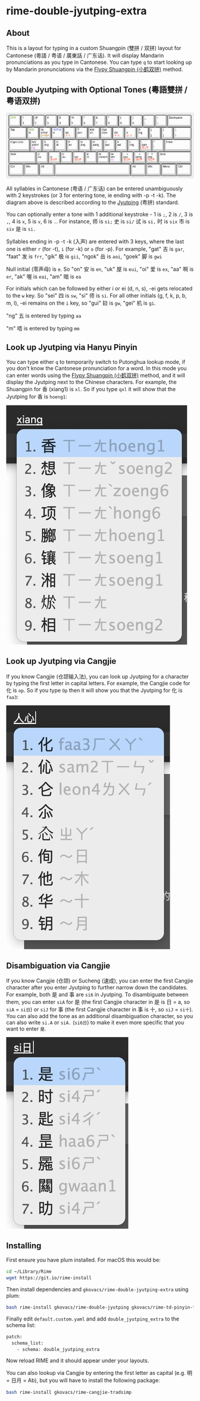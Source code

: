 # rime-double-jyutping-extra

## About

This is a layout for typing in a custom Shuangpin (雙拼 / 双拼) layout for Cantonese (粵語 / 粤语 / 廣東話 / 广东话). It will display Mandarin pronunciations as you type in Cantonese. You can type `q` to start looking up by Mandarin pronunciations via the [Flypy Shuangpin (小鹤双拼)](https://github.com/gkovacs/rime-td-pinyin-flypy-extra/blob/master/README.md) method.

## Double Jyutping with Optional Tones (粵語雙拼 / 粤语双拼)

![](images/double-jyutping.png)

All syllables in Cantonese (粤语 / 广东话) can be entered unambiguously with 2 keystrokes (or 3 for entering tone, ie ending with -p -t -k). The diagram above is described according to the [Jyutping](https://en.wikipedia.org/wiki/Jyutping) (粤拼) standard.

You can optionally enter a tone with 1 additional keystroke - 1 is `;`, 2 is `/`, 3 is `,`, 4 is `x`, 5 is `v`, 6 is `.`. For instance, 师 is `si;` 史 is `si/` 试 is `si,` 时 is `six` 市 is `siv` 是 is `si.`

Syllables ending in -p -t -k (入声) are entered with 3 keys, where the last one is either `r` (for -t), `i` (for -k) or `o` (for -p). For example, "gat" 吉 is `gar`, "faat" 发 is `frr`, "gik" 极 is `gii`, "ngok" 岳 is `aoi`, "goek" 脚 is `gwi`

Null initial (零声母) is `e`. So "on" 安 is `en`, "uk" 屋 is `eui`, "oi" 爱 is `ex`, "aa" 啊 is `er`, "ak" 喔 is `eai`, "am" 暗 is `ea`

For initials which can be followed by either i or ei (d, n, s), -ei gets relocated to the `w` key. So "sei" 四 is `sw`, "si" 师 is `si`. For all other initials (g, f, k, p, b, m, l), -ei remains on the `i` key, so "gui" 攰 is `gw`, "gei" 机 is `gi`.

"ng" 五 is entered by typing `aa`

"m" 唔 is entered by typing `mm`

## Look up Jyutping via Hanyu Pinyin

You can type either `q` to temporarily switch to Putonghua lookup mode, if you don't know the Cantonese pronunciation for a word. In this mode you can enter words using the [Flypy Shuangpin (小鹤双拼)](https://github.com/gkovacs/rime-td-pinyin-flypy-extra/blob/master/README.md) method, and it will display the Jyutping next to the Chinese characters. For example, the Shuangpin for 香 (xiang1) is `xl`. So if you type `qxl` it will show that the Jyutping for 香 is `hoeng1`:

![](images/pinyin-lookup.png)


## Look up Jyutping via Cangjie

If you know Cangjie (仓颉输入法), you can look up Jyutping for a character by typing the first letter in capital letters. For example, the Cangjie code for 化 is `op`. So if you type `Op` then it will show you that the Jyutping for 化 is `faa3`:

![](images/cangjie-lookup.png)

## Disambiguation via Cangjie

If you know Cangjie (仓颉) or Sucheng (速成), you can enter the first Cangjie character after you enter Jyutping to further narrow down the candidates. For example, both 是 and 事 are `si6` in Jyutping. To disambiguate between them, you can enter `siA` for 是 (the first Cangjie character in 是 is 日 = a, so `siA` = `si日`) or `siJ` for 事 (the first Cangjie character in 事 is 十, so `siJ` = `si十`). You can also add the tone as an additional disambiguation character, so you can also write `si.A` or `siA.` (`si6日`) to make it even more specific that you want to enter `是`.

![](images/cangjie-disambiguation.png)

## Installing

First ensure you have plum installed. For macOS this would be:

```bash
cd ~/Library/Rime
wget https://git.io/rime-install
```

Then install dependencies and `gkovacs/rime-double-jyutping-extra` using plum:

```bash
bash rime-install gkovacs/rime-double-jyutping gkovacs/rime-td-pinyin-flypy gkovacs/rime-double-jyutping-display gkovacs/rime-td-pinyin-flypy-display gkovacs/rime-double-jyutping-extra
```

Finally edit `default.custom.yaml` and add `double_jyutping_extra` to the schema list:

```bash
patch:
  schema_list:
    - schema: double_jyutping_extra
```

Now reload RIME and it should appear under your layouts.

You can also lookup via Cangjie by entering the first letter as capital (e.g. 明 = 日月 = Ab), but you will have to install the following package:

```bash
bash rime-install gkovacs/rime-cangjie-tradsimp
```
